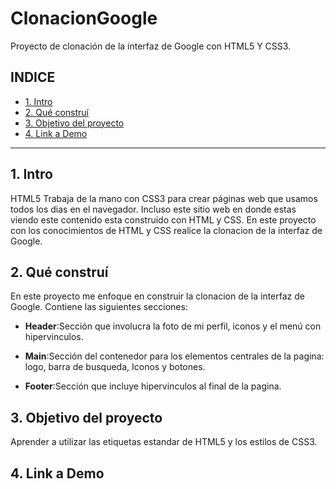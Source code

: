 # ClonacionGoogle
Proyecto de clonación de la interfaz de Google con HTML5 Y CSS3.
## **INDICE**
* [1. Intro](#)
* [2. Qué construí](#)
* [3. Objetivo del proyecto](#)
* [4. Link a Demo](#)

****

## 1. Intro
HTML5 Trabaja de la mano con CSS3 para crear páginas web que usamos todos los dias en el navegador. Incluso este sitio web en donde estas viendo este contenido esta construido con HTML y CSS. En este proyecto con los conocimientos de HTML y CSS realice la clonacion de la interfaz de Google. 

## 2. Qué construí 
En este proyecto me enfoque en construir la clonacion de la interfaz de Google. Contiene las siguientes secciones:
* **Header**:Sección que involucra la foto de mi perfil, iconos y el menú con hipervinculos.

* **Main**:Sección del contenedor para los elementos centrales de la pagina: logo, barra de busqueda, Iconos y botones.

* **Footer**:Sección que incluye hipervinculos al final de la pagina.

## 3. Objetivo del proyecto
Aprender a utilizar las etiquetas estandar de HTML5 y los estilos de CSS3. 

## 4. Link a Demo
